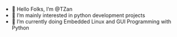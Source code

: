 - 👋 Hello Folks, I’m @TZan
- 👀 I’m mainly interested in python development projects
- 🌱 I’m currently doing Embedded Linux and GUI Programming with Python

<!---
TZan14/TZan14 is a ✨ special ✨ repository because its `README.md` (this file) appears on your GitHub profile.
You can click the Preview link to take a look at your changes.
--->
